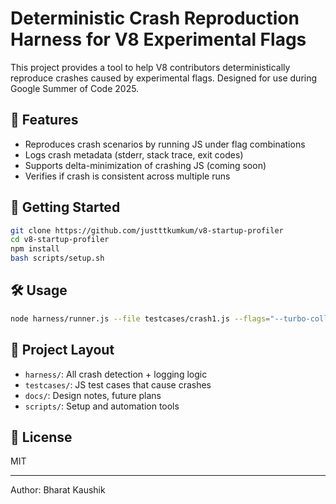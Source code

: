 # Deterministic Crash Reproduction Harness for V8 Experimental Flags

This project provides a tool to help V8 contributors deterministically reproduce crashes caused by experimental flags.
Designed for use during Google Summer of Code 2025.

## 🔧 Features

- Reproduces crash scenarios by running JS under flag combinations
- Logs crash metadata (stderr, stack trace, exit codes)
- Supports delta-minimization of crashing JS (coming soon)
- Verifies if crash is consistent across multiple runs

## 🚀 Getting Started

```bash
git clone https://github.com/justttkumkum/v8-startup-profiler
cd v8-startup-profiler
npm install
bash scripts/setup.sh
```

## 🛠️ Usage

```bash
node harness/runner.js --file testcases/crash1.js --flags="--turbo-collect-feedback-in-generic-lowering"
```

## 📁 Project Layout

- `harness/`: All crash detection + logging logic
- `testcases/`: JS test cases that cause crashes
- `docs/`: Design notes, future plans
- `scripts/`: Setup and automation tools

## 📄 License

MIT

---



Author: Bharat Kaushik 
